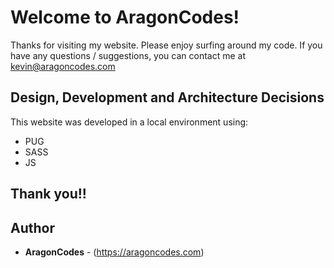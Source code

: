 # Welcome to AragonCodes!

Thanks for visiting my website. Please enjoy surfing around my code.
If you have any questions / suggestions, you can contact me at kevin@aragoncodes.com

## Design, Development and Architecture Decisions

This website was developed in a local environment using:

- PUG
- SASS
- JS

## Thank you!!

## Author

- **AragonCodes** - (https://aragoncodes.com)